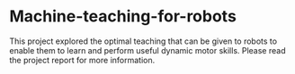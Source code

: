 # Machine-teaching-for-robots
This project explored the optimal teaching that can be given to robots to enable them to learn and perform useful dynamic motor skills. Please read the project report for more information.
